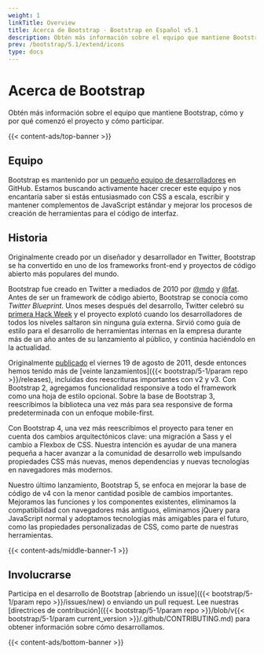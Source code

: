 ```yaml
---
weight: 1
linkTitle: Overview
title: Acerca de Bootstrap · Bootstrap en Español v5.1
description: Obtén más información sobre el equipo que mantiene Bootstrap, cómo y por qué comenzó el proyecto y cómo participar.
prev: /bootstrap/5.1/extend/icons
type: docs
---
```


# Acerca de Bootstrap

Obtén más información sobre el equipo que mantiene Bootstrap, cómo y por qué comenzó el proyecto y cómo participar.

{{< content-ads/top-banner >}}

## Equipo

Bootstrap es mantenido por un [pequeño equipo de desarrolladores](https://github.com/orgs/twbs/people) en GitHub. Estamos buscando activamente hacer crecer este equipo y nos encantaría saber si estás entusiasmado con CSS a escala, escribir y mantener complementos de JavaScript estándar y mejorar los procesos de creación de herramientas para el código de interfaz.

## Historia

Originalmente creado por un diseñador y desarrollador en Twitter, Bootstrap se ha convertido en uno de los frameworks front-end y proyectos de código abierto más populares del mundo.

Bootstrap fue creado en Twitter a mediados de 2010 por [@mdo](https://twitter.com/mdo) y [@fat](https://twitter.com/fat). Antes de ser un framework de código abierto, Bootstrap se conocía como _Twitter Blueprint_. Unos meses después del desarrollo, Twitter celebró su [primera Hack Week](https://blog.twitter.com/engineering/en_us/a/2010/hack-week.html) y el proyecto explotó cuando los desarrolladores de todos los niveles saltaron sin ninguna guía externa. Sirvió como guía de estilo para el desarrollo de herramientas internas en la empresa durante más de un año antes de su lanzamiento al público, y continúa haciéndolo en la actualidad.

Originalmente [publicado](https://blog.twitter.com/developer/en_us/a/2011/bootstrap-twitter.html) el <time datetime="2011-08-19 11:25">viernes 19 de agosto de 2011</time>, desde entonces hemos tenido más de [veinte lanzamientos]({{< bootstrap/5-1/param repo >}}/releases), incluidas dos reescrituras importantes con v2 y v3. Con Bootstrap 2, agregamos funcionalidad responsive a todo el framework como una hoja de estilo opcional. Sobre la base de Bootstrap 3, reescribimos la biblioteca una vez más para sea responsive de forma predeterminada con un enfoque mobile-first.

Con Bootstrap 4, una vez más reescribimos el proyecto para tener en cuenta dos cambios arquitectónicos clave: una migración a Sass y el cambio a Flexbox de CSS. Nuestra intención es ayudar de una manera pequeña a hacer avanzar a la comunidad de desarrollo web impulsando propiedades CSS más nuevas, menos dependencias y nuevas tecnologías en navegadores más modernos.

Nuestro último lanzamiento, Bootstrap 5, se enfoca en mejorar la base de código de v4 con la menor cantidad posible de cambios importantes. Mejoramos las funciones y los componentes existentes, eliminamos la compatibilidad con navegadores más antiguos, eliminamos jQuery para JavaScript normal y adoptamos tecnologías más amigables para el futuro, como las propiedades personalizadas de CSS, como parte de nuestras herramientas.

{{< content-ads/middle-banner-1 >}}

## Involucrarse

Participa en el desarrollo de Bootstrap [abriendo un issue]({{< bootstrap/5-1/param repo >}}/issues/new) o enviando un pull request. Lee nuestras [directrices de contribución]({{< bootstrap/5-1/param repo >}}/blob/v{{< bootstrap/5-1/param current_version >}}/.github/CONTRIBUTING.md) para obtener información sobre cómo desarrollamos.

{{< content-ads/bottom-banner >}}